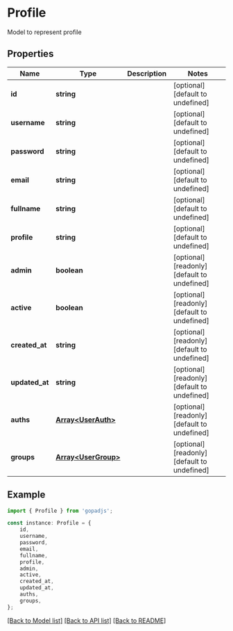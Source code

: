 # Profile

Model to represent profile

## Properties

Name | Type | Description | Notes
------------ | ------------- | ------------- | -------------
**id** | **string** |  | [optional] [default to undefined]
**username** | **string** |  | [optional] [default to undefined]
**password** | **string** |  | [optional] [default to undefined]
**email** | **string** |  | [optional] [default to undefined]
**fullname** | **string** |  | [optional] [default to undefined]
**profile** | **string** |  | [optional] [default to undefined]
**admin** | **boolean** |  | [optional] [readonly] [default to undefined]
**active** | **boolean** |  | [optional] [readonly] [default to undefined]
**created_at** | **string** |  | [optional] [readonly] [default to undefined]
**updated_at** | **string** |  | [optional] [readonly] [default to undefined]
**auths** | [**Array&lt;UserAuth&gt;**](UserAuth.md) |  | [optional] [readonly] [default to undefined]
**groups** | [**Array&lt;UserGroup&gt;**](UserGroup.md) |  | [optional] [readonly] [default to undefined]

## Example

```typescript
import { Profile } from 'gopadjs';

const instance: Profile = {
    id,
    username,
    password,
    email,
    fullname,
    profile,
    admin,
    active,
    created_at,
    updated_at,
    auths,
    groups,
};
```

[[Back to Model list]](../README.md#documentation-for-models) [[Back to API list]](../README.md#documentation-for-api-endpoints) [[Back to README]](../README.md)

